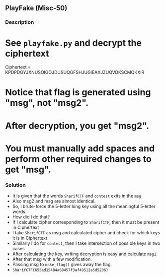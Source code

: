 ## PlayFake (Misc-50)

### Description

# See `playfake.py` and decrypt the ciphertext

Ciphertext = KPDPDGYJXNUSOIGOJDUSUQGFSHJUGIEAXJZUQVDKSCMQKXIR

# Notice that flag is generated using "msg", not "msg2".
# After decryption, you get "msg2".
# You must manually add spaces and perform other required changes to get "msg".

### Solution
* It is given that the words `SharifCTF` and `contest` exits in the `msg`
* Also msg2 and msg are almost identical.
* So, I brute-force the 5-letter long key using all the meaningful 5-letter words
* How did I do that?
* If I calculate cipher corresponding to `SharifCTF`, then it must be present in Ciphertext
* I take `SharifCTF` as msg and calculated cipher and check for whick keys it is in Ciphertext
* Similarly I do for `contest`, then I take intersection of possible keys in two cases
* After calculating the key, writing decryption is easy and calculate `msg2`.
* After that msg with a few modification.
* Passing msg to `make_flag()` gives away the flag.
* `SharifCTF{655ad15484a60457f3af49512a5d5206}`